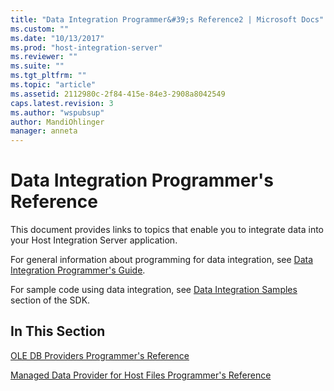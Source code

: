 ```yaml
---
title: "Data Integration Programmer&#39;s Reference2 | Microsoft Docs"
ms.custom: ""
ms.date: "10/13/2017"
ms.prod: "host-integration-server"
ms.reviewer: ""
ms.suite: ""
ms.tgt_pltfrm: ""
ms.topic: "article"
ms.assetid: 2112980c-2f84-415e-84e3-2908a8042549
caps.latest.revision: 3
ms.author: "wspubsup"
author: MandiOhlinger
manager: anneta
---
```

# Data Integration Programmer&#39;s Reference
This document provides links to topics that enable you to integrate data into your Host Integration Server application.  
  
 For general information about programming for data integration, see [Data Integration Programmer's Guide](../Topic/Data%20Integration%20Programmer's%20Guide.md).  
  
 For sample code using data integration, see [Data Integration Samples](../Topic/Data%20Integration%20Samples.md) section of the SDK.  
  
## In This Section  
 [OLE DB Providers Programmer's Reference](../core/ole-db-providers-programmer-s-reference.md)  
  
 [Managed Data Provider for Host Files Programmer's Reference](http://msdn.microsoft.com/en-us/8faefa6d-d4e0-460e-b5d9-419e210db343)